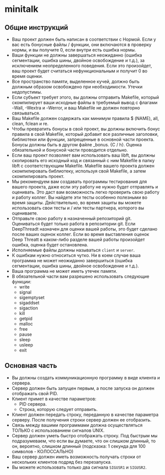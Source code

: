# minitalk

## Общие инструкций
* Ваш проект должен быть написан в соответствии с Нормой. Если у вас есть бонусные файлы / функции,
  они включаются в проверку нормы, и вы получите 0, если внутри есть ошибка нормы.
* Ваши функции не должны завершаться неожиданно (ошибка сегментации, ошибка шины, двойное
  освобождение и т.д.), за исключением неопределенного поведения. Если это произойдет, ваш проект
  будет считаться нефункциональным и получит 0 во время оценки.
* Все пространство памяти, выделенное кучей, должно быть должным образом освобождено при необходимости.
  Утечки недопустимы.
* Если субъект требует этого, вы должны отправить Makefile, который скомпилирует ваши исходные файлы 
  в требуемый вывод с флагами -Wall, -Wextra и -Werror, и ваш Makefile не должен повторно связываться.
* Ваш Makefile должен содержать как минимум правила $ (NAME), all, clean, fclean и re.
* Чтобы превратить бонусы в свой проект, вы должны включить бонус правила в свой Makefile, который
  добавит все различные заголовки, библиотеки или функции, запрещенные в основной части проекта.
  Бонусы должны быть в другом файле _bonus. {C / h}.  Оценка обязательной и бонусной части проводится отдельно.
* Если ваш проект позволяет вам использовать ваш libft, вы должны скопировать его исходный
  код и связанный с ним Makefile в папку libft с соответствующим Makefile. Makefile вашего проекта
  должен скомпилировать библиотеку, используя свой Makefile, а затем скомпилировать проект.
* Мы рекомендуем вам создавать программы тестирования для вашего проекта, даже если эту работу не
  нужно будет отправлять и оценивать. Это даст вам возможность легко проверить свою работу и работу
  коллег. Вы найдете эти тесты особенно полезными во время защиты. Действительно, во время защиты
  вы можете использовать свои тесты и / или тесты партнера, которого вы оцениваете.
* Отправьте свою работу в назначенный репозиторий git. Оцениваться будет только работа
  в репозитории git. Если DeepThreadt назначен для оценки вашей работы, это будет сделано после ваших
  оценок коллег. Если во время выставления оценок Deep Threatt в каком-либо разделе вашей работы 
  произойдет ошибка, оценка будет остановлена.
* Исполняемые файлы должны называться `client` и `server`.
* К ошибкам нужно относиться чутко. Ни в коем случае ваша программа не может неожиданно завершиться
  (ошибка сегментации, ошибка шины, двойное освобождение и т.д.).
* Ваша программа не может иметь утечек памяти.
* В обязательной части вам разрешено использовать следующие функции:
    * write
    * signal
    * sigemptyset
    * sigaddset
    * sigaction
    * kill
    * getpid
    * malloc
    * free
    * pause
    * sleep
    * usleep
    * exit
    
## Основная часть
* Вы должны создать коммуникационную программу в виде клиента и сервера. 
* Сервер должен быть запущен первым, а после запуска он должен отображать свой PID.
* Клиент примет в качестве параметров:
  * PID сервера.
  * Строка, которую следует отправить.
* Клиент должен передать строку, переданную в качестве параметра серверу. 
  После получения строки сервер должен ее отобразить.
* Связь между вашими программами должна осуществляться ТОЛЬКО с использованием сигналов UNIX.
* Сервер должен уметь быстро отображать строку. Под быстрым мы подразумеваем, 
  что если вы думаете, что он слишком длинный, то он, вероятно, слишком длинный 
  (подсказка: 1 секунда для 100 символов - КОЛОССАЛЬНО)
* Ваш сервер должен иметь возможность получать строки от нескольких клиентов подряд без перезапуска.
* Вы можете использовать только два сигнала `SIGUSR1` и `SIGUSR2`.

